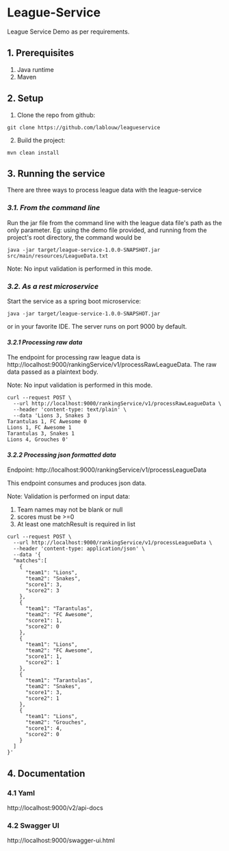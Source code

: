 # League-Service
League Service Demo as per requirements.

## **1. Prerequisites**

1. Java runtime
2. Maven

## **2. Setup**
    
1. Clone the repo from github:
```
git clone https://github.com/lablouw/leagueservice
```
2. Build the project:
```
mvn clean install
```

## **3. Running the service**
There are three ways to process league data with the league-service
### *3.1. From the command line*
Run the jar file from the command line with the league data file's path as the only parameter. Eg: using the demo file provided, and running from the project's root directory, the command would be
```
java -jar target/league-service-1.0.0-SNAPSHOT.jar src/main/resources/LeagueData.txt
```
Note: No input validation is performed in this mode.

### *3.2. As a rest microservice*
Start the service as a spring boot microservice:
```
java -jar target/league-service-1.0.0-SNAPSHOT.jar
```
or in your favorite IDE.
The server runs on port 9000 by default.

#### *3.2.1 Processing raw data*
The endpoint for processing raw league data is http://localhost:9000/rankingService/v1/processRawLeagueData. The raw data passed as a plaintext body.

Note: No input validation is performed in this mode.
```
curl --request POST \
  --url http://localhost:9000/rankingService/v1/processRawLeagueData \
  --header 'content-type: text/plain' \
  --data 'Lions 3, Snakes 3
Tarantulas 1, FC Awesome 0
Lions 1, FC Awesome 1
Tarantulas 3, Snakes 1
Lions 4, Grouches 0'
```

#### *3.2.2 Processing json formatted data*
Endpoint: http://localhost:9000/rankingService/v1/processLeagueData

This endpoint consumes and produces json data.

Note: Validation is performed on input data:
1. Team names may not be blank or null
2. scores must be >=0
3. At least one matchResult is required in list
```
curl --request POST \
  --url http://localhost:9000/rankingService/v1/processLeagueData \
  --header 'content-type: application/json' \
  --data '{
  "matches":[
    {
      "team1": "Lions",
      "team2": "Snakes",
      "score1": 3,
      "score2": 3
    },
    {
      "team1": "Tarantulas",
      "team2": "FC Awesome",
      "score1": 1,
      "score2": 0
    },
    {
      "team1": "Lions",
      "team2": "FC Awesome",
      "score1": 1,
      "score2": 1
    },
    {
      "team1": "Tarantulas",
      "team2": "Snakes",
      "score1": 3,
      "score2": 1
    },
    {
      "team1": "Lions",
      "team2": "Grouches",
      "score1": 4,
      "score2": 0
    }
  ]
}'
```

## **4. Documentation**
### **4.1 Yaml**
http://localhost:9000/v2/api-docs
### **4.2 Swagger UI**
http://localhost:9000/swagger-ui.html